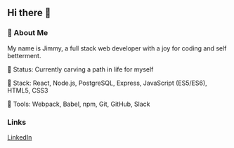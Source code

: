 ## Hi there 👋

<!--
**Jimmy-Vu/jimmy-vu** is a ✨ _special_ ✨ repository because its `README.md` (this file) appears on your GitHub profile.

Here are some ideas to get you started:

- 🔭 I’m currently working on ...
- 🌱 I’m currently learning ...
- 👯 I’m looking to collaborate on ...
- 🤔 I’m looking for help with ...
- 💬 Ask me about ...
- 📫 How to reach me: ...
- 😄 Pronouns: ...
- ⚡ Fun fact: ...
-->
### 💾 About Me
My name is Jimmy, a full stack web developer with a joy for coding and self betterment.

🌆 Status: Currently carving a path in life for myself

🚀 Stack: React, Node.js, PostgreSQL, Express, JavaScript (ES5/ES6), HTML5, CSS3

📐 Tools: Webpack, Babel, npm, Git, GitHub, Slack

### Links
[LinkedIn](https://www.linkedin.com/in/jimmyvu2)
